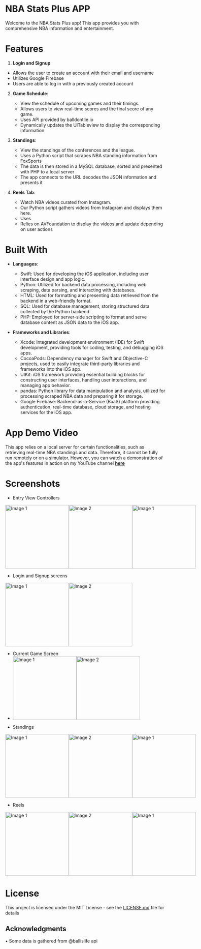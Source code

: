 

# NBA Stats Plus APP
Welcome to the NBA Stats Plus app! This app provides you with comprehensive NBA information and entertainment.

# Features

1. **Login and Signup**
  - Allows the user to create an account with their email and username
  - Utilizes Google Firebase
  - Users are able to log in with a previously created account
 
2. **Game Schedule**:
   - View the schedule of upcoming games and their timings.
   - Allows users to view real-time scores and the final score of any game.
   - Uses API provided by balldontlie.io
   - Dynamically updates the UITableview to display the corresponding information
 
3. **Standings**:
   - View the standings of the conferences and the league.
   - Uses a Python script that scrapes NBA standing information from FoxSports
   - The data is then stored in a MySQL database, sorted and presented with PHP to a local server
   - The app connects to the URL decodes the JSON information and presents it
  
4. **Reels Tab**:
   - Watch NBA videos curated from Instagram.
   - Our Python script gathers videos from Instagram and displays them here.
   - Uses
   - Relies on AVFoundation to display the videos and update depending on user actions
  
   
# Built With
* **Languages**:
  - Swift: Used for developing the iOS application, including user interface design and app logic.
  - Python: Utilized for backend data processing, including web scraping, data parsing, and interacting with databases.
  - HTML: Used for formatting and presenting data retrieved from the backend in a web-friendly format.
  - SQL: Used for database management, storing structured data collected by the Python backend.
  - PHP: Employed for server-side scripting to format and serve database content as JSON data to the iOS app.

* **Frameworks and Libraries**:
  - Xcode: Integrated development environment (IDE) for Swift development, providing tools for coding, testing, and debugging iOS apps.
  - CocoaPods: Dependency manager for Swift and Objective-C projects, used to easily integrate third-party libraries and frameworks into the iOS app.
  - UIKit: iOS framework providing essential building blocks for constructing user interfaces, handling user interactions, and managing app behavior.
  - pandas: Python library for data manipulation and analysis, utilized for processing scraped NBA data and preparing it for storage.
  - Google Firebase: Backend-as-a-Service (BaaS) platform providing authentication, real-time database, cloud storage, and hosting services for the iOS app.


# App Demo Video
This app relies on a local server for certain functionalities, such as retrieving real-time NBA standings and data. Therefore, it cannot be fully run remotely or on a simulator. However, you can watch a demonstration of the app's features in action on my YouTube channel 
**[here](link_to_youtube_video)**

# Screenshots

* Entry View Controllers
<div style="display: flex;">
  <img src="Images/entryViewControllerTwo.png" alt="Image 1" style="width: 200px; height: auto;">
  <img src="Images/entryViewControllerOne.png" alt="Image 2" style="width: 200px; height: auto;">
  <img src="Images/entryViewControllerThree.png" alt="Image 1" style="width: 200px; height: auto;">
</div>

* Login and Signup screens
<div style="display: flex;">
  <img src="Images/login.png" alt="Image 1" style="width: 200px; height: auto;">
  <img src="Images/signup.png" alt="Image 2" style="width: 200px; height: auto;">
</div>

* Current Game Screen
* <div style="display: flex;">
  <img src="Images/todaysGames.png" alt="Image 1" style="width: 200px; height: auto;">
  <img src="Images/selectedGames.png" alt="Image 2" style="width: 200px; height: auto;">
</div>

* Standings
<div style="display: flex;">
  <img src="Images/east.png" alt="Image 1" style="width: 200px; height: auto;">
  <img src="Images/west.png" alt="Image 2" style="width: 200px; height: auto;">
  <img src="Images/league.png" alt="Image 1" style="width: 200px; height: auto;">
</div>

* Reels
<div style="display: flex;">
  <img src="Images/reelsOne.png" alt="Image 1" style="width: 200px; height: auto;">
  <img src="Images/reelsTwo.png" alt="Image 2" style="width: 200px; height: auto;">
  <img src="Images/reelsThree.png" alt="Image 1" style="width: 200px; height: auto;">
</div>




# License

This project is licensed under the MIT License - see the [LICENSE.md](LICENSE.md) file for details

## Acknowledgments

• Some data is gathered from @ballislife api
